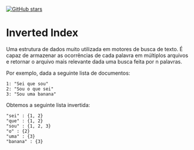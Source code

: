 [![GitHub stars](https://img.shields.io/github/stars/wevertor/Inverted-Index.svg)](https://github.com/wevertor/Inverted-Index/stargazers)
# Inverted Index

Uma estrutura de dados muito utilizada em motores de busca de texto. É capaz de armazenar as ocorrências de cada palavra em múltiplos arquivos e retornar o arquivo mais relevante dada uma busca feita por n palavras.

Por exemplo, dada a seguinte lista de documentos:
  ~~~
  1: "Sei que sou"
  2: "Sou o que sei"
  3: "Sou uma banana"
  ~~~
Obtemos a seguinte lista invertida:
  ~~~
  "sei" : {1, 2}
  "que" : {1, 2}
  "sou" : {1, 2, 3}
  "o" : {2}
  "uma" : {3}
  "banana" : {3}
  ~~~
